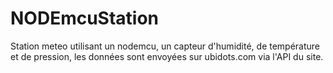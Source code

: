 # NODEmcuStation

Station meteo utilisant un nodemcu, un capteur d'humidité, de température et de pression, les données sont envoyées sur ubidots.com via l'API du site.
